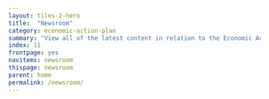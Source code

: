```yaml
---
layout: tiles-2-hero
title:  "Newsroom"
category: economic-action-plan
summary: "View all of the latest content in relation to the Economic Action Plan."
index: 11
frontpage: yes
navitems: newsroom
thispage: newsroom
parent: home
permalink: /newsroom/
---
```


